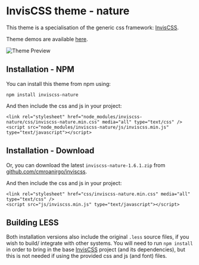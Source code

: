# InvisCSS theme - nature

This theme is a specialisation of the generic css framework: [InvisCSS](https://github.com/cmroanirgo/inviscss).

Theme demos are available [here](https://cmroanirgo.github.io/inviscss/demo/themes.html).

![Theme Preview](https://cmroanirgo.github.io/inviscss/demo/images/nature-preview.png)


## Installation - NPM

You can install this theme from npm using:

```
npm install inviscss-nature
```

And then include the css and js in your project:

```
<link rel="stylesheet" href="node_modules/inviscss-nature/css/inviscss-nature.min.css" media="all" type="text/css" />
<script src="node_modules/inviscss-nature/js/inviscss.min.js" type="text/javascript"></script>
```

## Installation - Download

<p>Or, you can download the latest <code>inviscss-nature-1.6.1.zip</code> from <a href="https://github.com/cmroanirgo/inviscss/releases/latest"><i class="fa fa-github"></i> github.com/cmroanirgo/inviscss</a>.</p>

And then include the css and js in your project:

```
<link rel="stylesheet" href="css/inviscss-nature.min.css" media="all" type="text/css" />
<script src="js/inviscss.min.js" type="text/javascript"></script>
```

## Building LESS

Both installation versions also include the original <code>.less</code> source files, if you wish to build/ integrate with other systems. You will need to run `npm install` in order to bring in the base [InvisCSS](https://www.npmjs.com/package/inviscss) project (and its dependencies), but this is not needed if using the provided css and js (and font) files.


